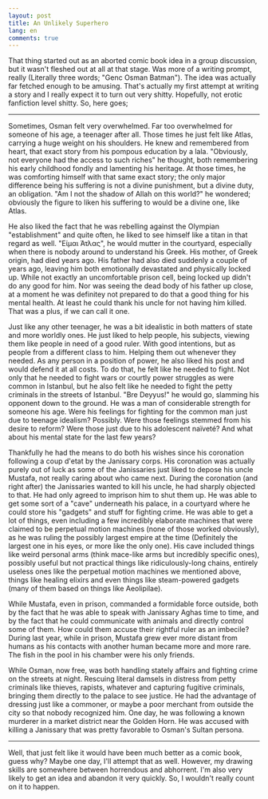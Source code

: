 ```yaml
---
layout: post
title: An Unlikely Superhero
lang: en
comments: true
---
```


That thing started out as an aborted comic book idea in a group discussion, but it wasn't fleshed out at all at that stage. Was more of a writing prompt, really (Literally three words; "Genc Osman Batman"). The idea was actually far fetched enough to be amusing. That's actually my first attempt at writing a story and I really expect it to turn out very shitty. Hopefully, not erotic fanfiction level shitty. So, here goes;

---

Sometimes, Osman felt very overwhelmed. Far too overwhelmed for someone of his age, a teenager after all. Those times he just felt like Atlas, carrying a huge weight on his shoulders. He knew and remembered from heart, that exact story from his pompous education by a lala. "Obviously, not everyone had the access to such riches" he thought, both remembering his early childhood fondly and lamenting his heritage. At those times, he was comforting himself with that same exact story; the only major difference being his suffering is not a divine punishment, but a divine duty, an obligation. "Am I not the shadow of Allah on this world?" he wondered; obviously the figure to liken his suffering to would be a divine one, like Atlas. 

He also liked the fact that he was rebelling against the Olympian "establishment" and quite often, he liked to see himself like a titan in that regard as well. "Είμαι Άτλας", he would mutter in the courtyard, especially when there is nobody around to understand his Greek. His mother, of Greek origin, had died years ago. His father had also died suddenly a couple of years ago, leaving him both emotionally devastated and physically locked up. While not exactly an uncomfortable prison cell, being locked up didn't do any good for him. Nor was seeing the dead body of his father up close, at a moment he was definitey not prepared to do that a good thing for his mental health. At least he could thank his uncle for not having him killed. That was a plus, if we can call it one. 

Just like any other teenager, he was a bit idealistic in both matters of state and more worldly ones. He just liked to help people, his subjects, viewing them like people in need of a good ruler. With good intentions, but as people from a different class to him. Helping them out whenever they needed. As any person in a position of power, he also liked his post and would defend it at all costs. To do that, he felt like he needed to fight. Not only that he needed to fight wars or courtly power struggles as were common in Istanbul, but he also felt like he needed to fight the petty criminals in the streets of Istanbul. "Bre Deyyus!" he would go, slamming his opponent down to the ground. He was a man of considerable strength for someone his age. Were his feelings for fighting for the common man just due to teenage idealism? Possibly. Were those feelings stemmed from his desire to reform? Were those just due to his adolescent naïveté? And what about his mental state for the last few years?

Thankfully he had the means to do both his wishes since his coronation following a coup d'etat by the Janissary corps. His coronation was actually purely out of luck as some of the Janissaries just liked to depose his uncle Mustafa, not really caring about who came next. During the coronation (and right after) the Janissaries wanted to kill his uncle, he had sharply objected to that. He had only agreed to imprison him to shut them up. He was able to get some sort of a "cave" underneath his palace, in a courtyard where he could store his "gadgets" and stuff for fighting crime. He was able to get a lot of things, even including a few incredibly elaborate machines that were claimed to be perpetual motion machines (none of those worked obviously), as he was ruling the possibly largest empire at the time (Definitely the largest one in his eyes, or more like the only one). His cave included things like weird personal arms (think mace-like arms but incredibly specific ones), possibly useful but not practical things like ridiculously-long chains, entirely useless ones like the perpetual motion machines we mentioned above, things like healing elixirs and even things like steam-powered gadgets (many of them based on things like Aeolipilae).

While Mustafa, even in prison, commanded a formidable force outside, both by the fact that he was able to speak with Janissary Aghas time to time, and by the fact that he could communicate with animals and directly control some of them. How could them accuse their rightful ruler as an imbecile? During last year, while in prison, Mustafa grew ever more distant from humans as his contacts with another human became more and more rare. The fish in the pool in his chamber were his only friends. 

While Osman, now free, was both handling stately affairs and fighting crime on the streets at night. Rescuing literal damsels in distress from petty criminals like thieves, rapists, whatever and capturing fugitive criminals, bringing them directly to the palace to see justice. He had the advantage of dressing just like a commoner, or maybe a poor merchant from outside the city so that nobody recognized him. One day, he was following a known murderer in a market district near the Golden Horn. He was accused with killing a Janissary that was pretty favorable to Osman's Sultan persona. 

---

Well, that just felt like it would have been much better as a comic book, guess why? Maybe one day, I'll attempt that as well. However, my drawing skills are somewhere between horrendous and abhorrent. I'm also very likely to get an idea and abandon it very quickly. So, I wouldn't really count on it to happen.
